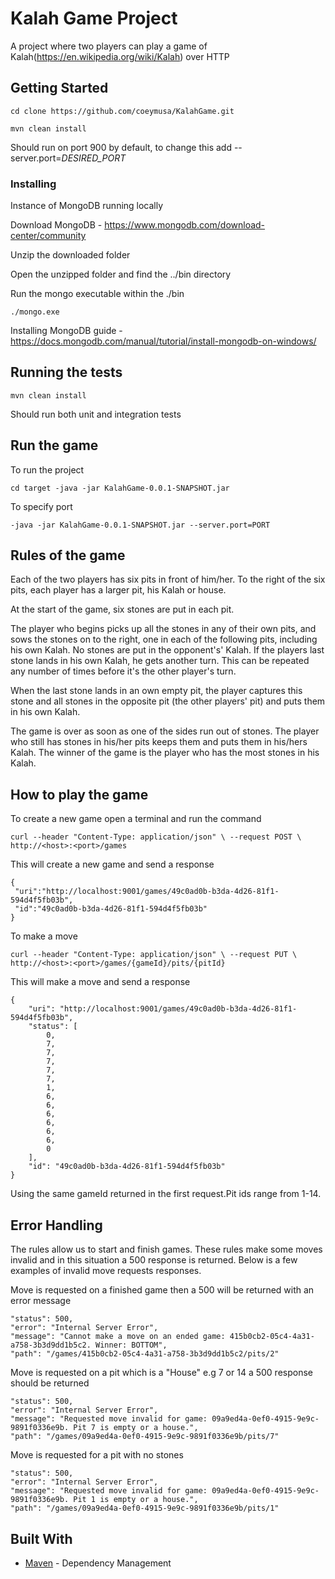 # Kalah Game Project

A project where two players can play a game of Kalah(https://en.wikipedia.org/wiki/Kalah) over HTTP

## Getting Started
```
cd clone https://github.com/coeymusa/KalahGame.git
```

```
mvn clean install
```
Should run on port 900 by default, to change this add --server.port=*DESIRED_PORT*
### Installing

Instance of MongoDB running locally

Download MongoDB - https://www.mongodb.com/download-center/community

Unzip the downloaded folder

Open the unzipped folder and find the ../bin directory

Run the mongo executable within the ./bin
```
./mongo.exe
```

Installing MongoDB guide - https://docs.mongodb.com/manual/tutorial/install-mongodb-on-windows/

## Running the tests
```
mvn clean install 
```
Should run both unit and integration tests

## Run the game

To run the project
```
cd target -java -jar KalahGame-0.0.1-SNAPSHOT.jar
```

To specify port
```
-java -jar KalahGame-0.0.1-SNAPSHOT.jar --server.port=PORT
 ```
## Rules of the game

Each of the two players has six pits in front of him/her. To the right of the six pits, each player has a larger pit, his
Kalah or house.

At the start of the game, six stones are put in each pit.

The player who begins picks up all the stones in any of their own pits, and sows the stones on to the right, one in
each of the following pits, including his own Kalah. No stones are put in the opponent's' Kalah. If the players last
stone lands in his own Kalah, he gets another turn. This can be repeated any number of times before it's the other
player's turn.

When the last stone lands in an own empty pit, the player captures this stone and all stones in the opposite pit (the
other players' pit) and puts them in his own Kalah.

The game is over as soon as one of the sides run out of stones. The player who still has stones in his/her pits keeps
them and puts them in his/hers Kalah. The winner of the game is the player who has the most stones in his Kalah.


## How to play the game

To create a new game open a terminal and run the command
```
curl --header "Content-Type: application/json" \ --request POST \ http://<host>:<port>/games
```
This will create a new game and send a response 
```
{
 "uri":"http://localhost:9001/games/49c0ad0b-b3da-4d26-81f1-594d4f5fb03b",
 "id":"49c0ad0b-b3da-4d26-81f1-594d4f5fb03b"
}
 ```
To make a move 
```
curl --header "Content-Type: application/json" \ --request PUT \ http://<host>:<port>/games/{gameId}/pits/{pitId}
 ```
 
This will make a move and send a response 
```
{
    "uri": "http://localhost:9001/games/49c0ad0b-b3da-4d26-81f1-594d4f5fb03b",
    "status": [
        0,
        7,
        7,
        7,
        7,
        7,
        1,
        6,
        6,
        6,
        6,
        6,
        6,
        0
    ],
    "id": "49c0ad0b-b3da-4d26-81f1-594d4f5fb03b"
}
 ```
Using the same gameId returned in the first request.Pit ids range from 1-14.


 
## Error Handling
The rules allow us to start and finish games. These rules make some moves invalid and in this situation a 500 response is returned. Below is a few examples of invalid move requests responses.

Move is requested on a finished game then a 500 will be returned with an error message
 ```
"status": 500,
"error": "Internal Server Error",
"message": "Cannot make a move on an ended game: 415b0cb2-05c4-4a31-a758-3b3d9dd1b5c2. Winner: BOTTOM",
"path": "/games/415b0cb2-05c4-4a31-a758-3b3d9dd1b5c2/pits/2"
 ```
 
Move is requested on a pit which is a "House" e.g 7 or 14 a 500 response should be returned
 ```
"status": 500,
"error": "Internal Server Error",
"message": "Requested move invalid for game: 09a9ed4a-0ef0-4915-9e9c-9891f0336e9b. Pit 7 is empty or a house.",
"path": "/games/09a9ed4a-0ef0-4915-9e9c-9891f0336e9b/pits/7"
 ```
 
 Move is requested for a pit with no stones
  ```
"status": 500,
"error": "Internal Server Error",
"message": "Requested move invalid for game: 09a9ed4a-0ef0-4915-9e9c-9891f0336e9b. Pit 1 is empty or a house.",
"path": "/games/09a9ed4a-0ef0-4915-9e9c-9891f0336e9b/pits/1"
 ```
## Built With

* [Maven](https://maven.apache.org/) - Dependency Management


